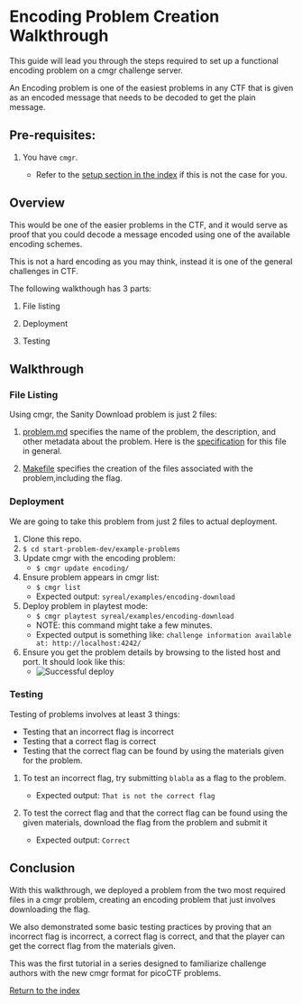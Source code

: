 # Encoding Problem Creation Walkthrough

This guide will lead you through the steps required to set up a functional encoding problem on a cmgr challenge server.

An Encoding problem is one of the easiest problems in any CTF that is given as an encoded message that needs to be decoded to get the plain message.



## Pre-requisites:

1. You have `cmgr`.

    - Refer to the [setup section in the index](/README.md#setup)
      if this is not the case for you.



## Overview

This would be one of the easier problems in the CTF, and it would serve as proof that you 
could decode a message encoded using one of the available encoding schemes.

This is not a hard encoding as you may think, instead it is one of the general challenges in CTF.

The following walkthough has 3 parts:

1. File listing

2. Deployment

3. Testing



## Walkthrough

### File Listing

Using cmgr, the Sanity Download problem is just 2 files:

  1.  [problem.md](/example-problems/encoding/problem.md) specifies
      the name of the problem, the description, and other metadata about the
      problem. Here is the [specification](https://github.com/VenantTumukunde/pico_challenge/blob/main/problem.md)
      for this file in general.

  2.  [Makefile](/example-problems/encoding/Makefile) specifies the
      creation of the files associated with the problem,including the flag.



### Deployment

We are going to take this problem from just 2 files to actual deployment.

1. Clone this repo.
2. `$ cd start-problem-dev/example-problems`
3. Update cmgr with the encoding problem:
    - `$ cmgr update encoding/`
4. Ensure problem appears in cmgr list:
    - `$ cmgr list`
    - Expected output: `syreal/examples/encoding-download`
5. Deploy problem in playtest mode:
    - `$ cmgr playtest syreal/examples/encoding-download`
    - NOTE: this command might take a few minutes.
    - Expected output is something like: `challenge information available at: http://localhost:4242/`
6. Ensure you get the problem details by browsing to the listed host and port. It should look like this:
    - ![Successful deploy](/img/encoding-download-playtest.png)



### Testing

Testing of problems involves at least 3 things:
  * Testing that an incorrect flag is incorrect
  * Testing that a correct flag is correct
  * Testing that the correct flag can be found by using the materials given for
    the problem.

1. To test an incorrect flag, try submitting `blabla` as a flag to the problem.
    - Expected output: `That is not the correct flag`
    
2. To test the correct flag and that the correct flag can be found using the 
   given materials, download the flag from the problem and submit it
    - Expected output: `Correct`



## Conclusion

With this walkthrough, we deployed a problem from the two most required files
in a cmgr problem, creating an encoding problem that just involves downloading the
flag.

We also demonstrated some basic testing practices by proving that an incorrect
flag is incorrect, a correct flag is correct, and that the player can get the
correct flag from the materials given.

This was the first tutorial in a series designed to familiarize challenge
authors with the new cmgr format for picoCTF problems. 

[Return to the index](/README.md#walkthroughs)

